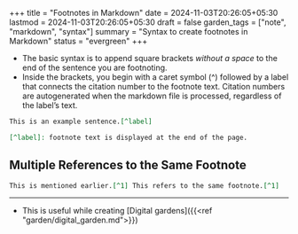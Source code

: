 +++
title = "Footnotes in Markdown"
date = 2024-11-03T20:26:05+05:30
lastmod = 2024-11-03T20:26:05+05:30
draft = false
garden_tags = ["note", "markdown", "syntax"]
summary = "Syntax to create footnotes in Markdown"
status = "evergreen"
+++

- The basic syntax is to append square brackets *without a space* to the end of the sentence you are footnoting.
- Inside the brackets, you begin with a caret symbol (^) followed by a label that connects the citation number to the footnote text. Citation numbers are autogenerated when the markdown file is processed, regardless of the label’s text.

```markdown
This is an example sentence.[^label]

[^label]: footnote text is displayed at the end of the page.
```


## Multiple References to the Same Footnote
```markdown
This is mentioned earlier.[^1] This refers to the same footnote.[^1]
```
---
- This is useful while creating [Digital gardens]({{<ref "garden/digital_garden.md">}})